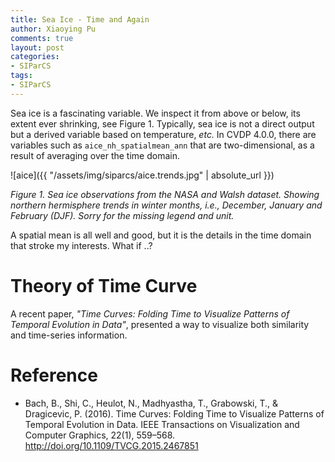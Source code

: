```yaml
---
title: Sea Ice - Time and Again
author: Xiaoying Pu
comments: true
layout: post
categories: 
- SIParCS
tags:
- SIParCS
---
```


Sea ice is a fascinating variable. We inspect it from above or below, its extent ever shrinking, see Figure 1. Typically, sea ice is not a direct output but a derived variable based on temperature, _etc._ In CVDP 4.0.0, there are variables such as `aice_nh_spatialmean_ann` that are two-dimensional, as a result of averaging over the time domain.

![aice]({{ "/assets/img/siparcs/aice.trends.jpg" | absolute_url }})

*Figure 1. Sea ice observations from the NASA and Walsh dataset. Showing northern hermisphere trends in winter months, i.e., December, January and February (DJF). Sorry for the missing legend and unit.*


A spatial mean is all well and good, but it is the details in the time domain that stroke my interests. What if ..?



# Theory of Time Curve

A recent paper, _"Time Curves: Folding Time to Visualize Patterns of Temporal Evolution in Data"_, presented a way to visualize both similarity and time-series information. 
<!--Not unlike what I have done to the CVDP ensemble members, Time Curve incorporates [similarity measures]. Since variables like sea ice, [changing, ]-->


# Reference
- Bach, B., Shi, C., Heulot, N., Madhyastha, T., Grabowski, T., & Dragicevic, P. (2016). Time Curves: Folding Time to Visualize Patterns of Temporal Evolution in Data. IEEE Transactions on Visualization and Computer Graphics, 22(1), 559–568. http://doi.org/10.1109/TVCG.2015.2467851




